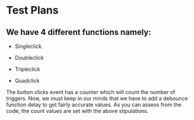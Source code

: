 # Test Plans
## We have 4 different functions namely:

* Singleclick.

* Doubleclick

* Tripleclick

* Quadclick

The button clicks event has a counter which will count the number of triggers. Now, we must keep in our minds that we have to add a debounce function delay to get fairly accurate values. As you can assess from the code, the count values are set with the above stipulations.